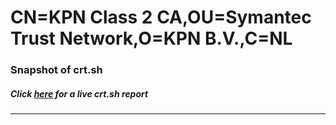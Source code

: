 # CN=KPN Class 2 CA,OU=Symantec Trust Network,O=KPN B.V.,C=NL
### Snapshot of crt.sh
##### Click [here](https://crt.sh/?q=Serial_07314954129460BC7977A8EA6A8AA740) for a live crt.sh report

---
